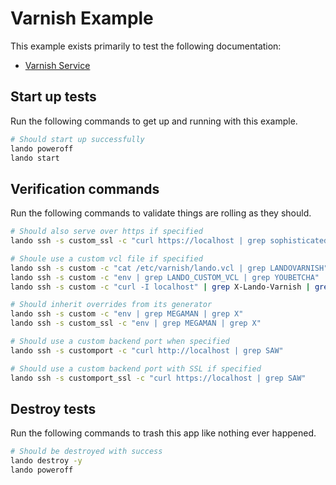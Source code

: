Varnish Example
===============

This example exists primarily to test the following documentation:

* [Varnish Service](https://docs.devwithlando.io/tutorials/varnish.html)

Start up tests
--------------

Run the following commands to get up and running with this example.

```bash
# Should start up successfully
lando poweroff
lando start
```

Verification commands
---------------------

Run the following commands to validate things are rolling as they should.

```bash
# Should also serve over https if specified
lando ssh -s custom_ssl -c "curl https://localhost | grep sophisticated"

# Shoule use a custom vcl file if specified
lando ssh -s custom -c "cat /etc/varnish/lando.vcl | grep LANDOVARNISH"
lando ssh -s custom -c "env | grep LANDO_CUSTOM_VCL | grep YOUBETCHA"
lando ssh -s custom -c "curl -I localhost" | grep X-Lando-Varnish | grep capes

# Should inherit overrides from its generator
lando ssh -s custom -c "env | grep MEGAMAN | grep X"
lando ssh -s custom_ssl -c "env | grep MEGAMAN | grep X"

# Should use a custom backend port when specified
lando ssh -s customport -c "curl http://localhost | grep SAW"

# Should use a custom backend port with SSL if specified
lando ssh -s customport_ssl -c "curl https://localhost | grep SAW"
```

Destroy tests
-------------

Run the following commands to trash this app like nothing ever happened.

```bash
# Should be destroyed with success
lando destroy -y
lando poweroff
```

